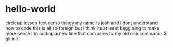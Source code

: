 # hello-world
circleup lesson test demo thingy
my name is josh and I dont understand how to code
this is all so foreign but i think its at least beggining to make more sense
I'm adding a new line that compares to my old one
command- 
$ git init
